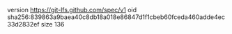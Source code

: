 version https://git-lfs.github.com/spec/v1
oid sha256:839863a9baea40c8db18a018e86847d1f1cbeb60fceda460adde4ec33d2832ef
size 136
